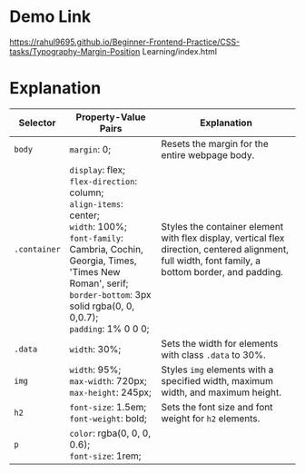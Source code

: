 # Demo Link
https://rahul9695.github.io/Beginner-Frontend-Practice/CSS-tasks/Typography-Margin-Position Learning/index.html

# Explanation

| Selector      | Property-Value Pairs                                          | Explanation                                              |
| ------------- | ------------------------------------------------------------- | -------------------------------------------------------- |
| `body`        | `margin`: 0;                                                  | Resets the margin for the entire webpage body.           |
| `.container`  | `display`: flex;<br>`flex-direction`: column;<br>`align-items`: center;<br>`width`: 100%;<br>`font-family`: Cambria, Cochin, Georgia, Times, 'Times New Roman', serif;<br>`border-bottom`: 3px solid rgba(0, 0, 0,0.7);<br>`padding`: 1% 0 0 0; | Styles the container element with flex display, vertical flex direction, centered alignment, full width, font family, a bottom border, and padding. |
| `.data`       | `width`: 30%;                                                 | Sets the width for elements with class `.data` to 30%.    |
| `img`         | `width`: 95%;<br>`max-width`: 720px;<br>`max-height`: 245px;  | Styles `img` elements with a specified width, maximum width, and maximum height. |
| `h2`          | `font-size`: 1.5em;<br>`font-weight`: bold;                    | Sets the font size and font weight for `h2` elements.      |
| `p`           | `color`: rgba(0, 0, 0, 0.6);<br>`font-size`: 1rem; 
